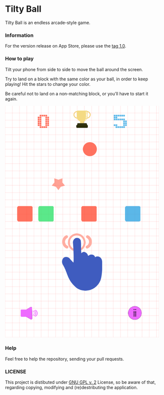 # Tilty Ball
Tilty Ball is an endless arcade-style game.

### Information 
For the version release on App Store, please use the [tag 1.0](https://github.com/cornerstonecollege/tetris-ball/tree/1.0). 

### How to play
Tilt your phone from side to side to move the ball around the screen.

Try to land on a block with the same color as your ball, in order to keep playing! Hit the stars to change your color.

Be careful not to land on a non-matching block, or you’ll have to start it again.

![Game Play Screenshot](screenshot.png)

### Help
Feel free to help the repository, sending your pull requests.

### LICENSE
This project is distibuted under [GNU GPL v. 2](https://www.gnu.org/licenses/old-licenses/gpl-2.0.en.html) License, so be aware of that, regarding copying, modifying and (re)destributing the application. 
